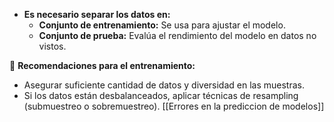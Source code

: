- **Es necesario separar los datos en:**
    - **Conjunto de entrenamiento:** Se usa para ajustar el modelo.
    - **Conjunto de prueba:** Evalúa el rendimiento del modelo en datos no vistos.

📌 **Recomendaciones para el entrenamiento:**

- Asegurar suficiente cantidad de datos y diversidad en las muestras.
- Si los datos están desbalanceados, aplicar técnicas de resampling (submuestreo o sobremuestreo).
[[Errores en la prediccion de modelos]]

